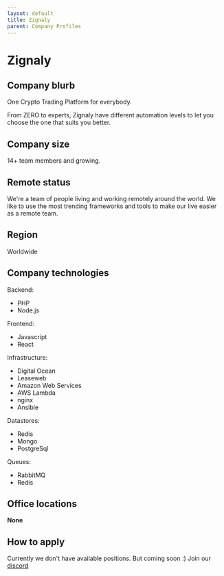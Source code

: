 ```yaml
---
layout: default
title: Zignaly
parent: Company Profiles
---
```


# Zignaly

## Company blurb

One Crypto Trading Platform for everybody.

From ZERO to experts, Zignaly have different automation levels to let you choose the one that suits you better.

## Company size

14+ team members and growing.

## Remote status

We're a team of people living and working remotely around the world. We like to use the most trending frameworks and tools to make our live easier as a remote team.

## Region

Worldwide

## Company technologies

Backend:

- PHP
- Node.js

Frontend:
- Javascript
- React

Infrastructure:
- Digital Ocean
- Leaseweb
- Amazon Web Services
- AWS Lambda
- nginx
- Ansible

Datastores:

- Redis
- Mongo
- PostgreSql

Queues:

- RabbitMQ
- Redis

## Office locations

**None**

## How to apply

Currently we don't have available positions. But coming soon :) Join our [discord](https://discord.com/invite/r5qRXDJ)

